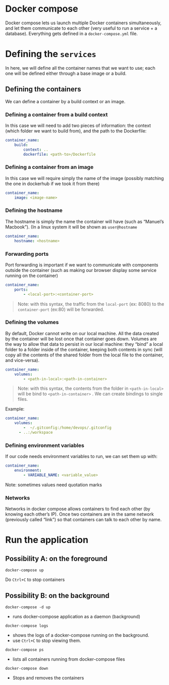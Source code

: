 # Docker compose

Docker compose lets us launch multiple Docker containers simultaneously, and let them communicate to each other (very useful to run a service + a database). Everything gets defined in a `docker-compose.yml` file.

# Defining the `services`
In here, we will define all the container names that we want to use; each one will be defined either through a base image or a build.

## Defining the containers
We can define a container by a build context or an image.

### Defining a container from a build context
In this case we will need to add two pieces of information: the context (which folder we want to build from), and the path to the Dockerfile:
```yaml
container_name:
	build:
		context: ..
		dockerfile: <path-to>/Dockerfile
```

### Defining a container from an image
In this case we will require simply the name of the image (possibly matching the one in dockerhub if we took it from there)
```yaml
container_name:
	image: <image-name>
```

### Defining the hostname
The hostname is simply the name the container will have (such as “Manuel’s Macbook”). (In a linux system it will be shown as `user@hostname`
```yaml
container_name:
	hostname: <hostname>
```

### Forwarding ports
Port forwarding is important if we want to communicate with components outside the container (such as making our browser display some service running on the container)
```yaml
container_name:
	ports:
		- <local-port>:<container-port>
```
> Note: with this syntax, the traffic from the `local-port`  (ex: 8080) to the `container-port`  (ex:80) will be forwarded.  

### Defining the volumes
By default, Docker cannot write on our local machine. All the data created by the container will be lost once that container goes down. 
Volumes are the way to allow that data to persist in our local machine: they “bind” a local folder to a folder inside of the container, keeping both contents in sync (will copy all the contents of the shared folder from the local file to the container, and vice-versa).
```yaml
container_name:
	volumes:
		- <path-in-local>:<path-in-container>
```
> Note: with this syntax, the contents from the folder in `<path-in-local>`  will be bind to `<path-in-container>` . We can create bindings to single files.  

Example:
```yaml
container_name:
	volumes:
		-  ~/.gitconfig:/home/devops/.gitconfig
      - ..:/workspace
```

### Defining environment variables
If our code needs environment variables to run, we can set them up with:
```yaml
container_name:
	environment:
		- VARIABLE_NAME: <variable_value>
```
Note: sometimes values need quotation marks

### Networks
Networks in docker compose allows containers to find each other (by knowing each other’s IP). Once two containers are in the same network (previously called “link”) so that containers can talk to each other by name.

# Run the application
## Possibility A: on the foreground
```
docker-compose up
```
Do `Ctrl+C` to stop containers

## Possibility B: on the background
```
docker-compose -d up
```
* runs docker-compose application as a daemon (background)

```
docker-compose logs
```
* shows the logs of a docker-compose running on the background.
* use `Ctrl+C` to stop viewing them.

```
docker-compose ps
```
* lists all containers running from docker-compose files

```
docker-compose down
```
* Stops and removes the containers




